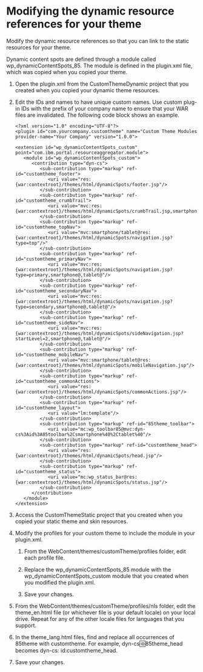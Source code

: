# Modifying the dynamic resource references for your theme

Modify the dynamic resource references so that you can link to the static resources for your theme.

Dynamic content spots are defined through a module called wp\_dynamicContentSpots\_85. The module is defined in the plugin.xml file, which was copied when you copied your theme.

1.  Open the plugin.xml from the CustomThemeDynamic project that you created when you copied your dynamic theme resources.

2.  Edit the IDs and names to have unique custom names. Use custom plug-in IDs with the prefix of your company name to ensure that your WAR files are invalidated. The following code block shows an example.

    ```
    <?xml version="1.0" encoding="UTF-8"?>
    <plugin id="com.yourcompany.customtheme" name="Custom Theme Modules provider-name="Your Company" version="1.0.0">
    
    <extension id="wp_dynamicContentSpots_custom" point="com.ibm.portal.resourceaggregator.module">
       <module id="wp_dynamicContentSpots_custom">
          <contribution type="dyn-cs">
             <sub-contribution type="markup" ref-id="customtheme_footer">
                <uri value="res:{war:contextroot}/themes/html/dynamicSpots/footer.jsp"/>
             </sub-contribution>
             <sub-contribution type="markup" ref-id="customtheme_crumbTrail">
                <uri value="mvc:res:{war:contextroot}/themes/html/dynamicSpots/crumbTrail.jsp,smartphone@"/>
             </sub-contribution>
             <sub-contribution type="markup" ref-id="customtheme_topNav">
                <uri value="mvc:smartphone/tablet@res:{war:contextroot}/themes/html/dynamicSpots/navigation.jsp?type=top"/>"
             </sub-contribution>
             <sub-contribution type="markup" ref-id="customtheme_primaryNav">
                <uri value="mvc:res:{war:contextroot}/themes/html/dynamicSpots/navigation.jsp?type=primary,smartphone@,tablet@"/>
             </sub-contribution>
             <sub-contribution type="markup" ref-id="customtheme_secondaryNav">
                <uri value="mvc:res:{war:contextroot}/themes/html/dynamicSpots/navigation.jsp?type=secondary,smartphone@,tablet@"/>
             </sub-contribution>
             <sub-contribution type="markup" ref-id="customtheme_sideNav">
                <uri value="mvc:res:{war:contextroot}/themes/html/dynamicSpots/sideNavigation.jsp?startLevel=2,smartphone@,tablet@"/>
             </sub-contribution>
             <sub-contribution type="markup" ref-id="customtheme_mobileNav">
                <uri value="mvc:smartphone/tablet@res:{war:contextroot}/themes/html/dynamicSpots/mobileNavigation.jsp"/>
             </sub-contribution>
             <sub-contribution type="markup" ref-id="customtheme_commonActions">
                <uri value="res:{war:contextroot}/themes/html/dynamicSpots/commonActions.jsp"/>
             </sub-contribution>
             <sub-contribution type="markup" ref-id="customtheme_layout">
                <uri value="lm:template"/>
             </sub-contribution>
             <sub-contribution type="markup" ref-id="85theme_toolbar">
                <uri value="mc:wp_toolbar85@mvc:dyn-cs%3Aid%3A85toolbar%2Csmartphone%40%2Ctablet%40"/>
             </sub-contribution>
             <sub-contribution type="markup" ref-id="customtheme_head">
                <uri value="res:{war:contextroot}/themes/html/dynamicSpots/head.jsp"/>
             </sub-contribution>
             <sub-contribution type="markup" ref-id="customtheme_status">
                <uri value="mc:wp_status_bar@res:{war:contextroot}/themes/html/dynamicSpots/status.jsp"/>
             </sub-contribution>
          </contribution>
       </module>
    </extension>
    ```

3.  Access the CustomThemeStatic project that you created when you copied your static theme and skin resources.

4.  Modify the profiles for your custom theme to include the module in your plugin.xml.

    1.  From the WebContent/themes/customTheme/profiles folder, edit each profile file.

    2.  Replace the wp\_dynamicContentSpots\_85 module with the wp\_dynamicContentSpots\_custom module that you created when you modified the plugin.xml.

    3.  Save your changes.

5.  From the WebContent/themes/customTheme/profiles/nls folder, edit the theme\_en.html file \(or whichever file is your default locale\) on your local drive. Repeat for any of the other locale files for languages that you support.

6.  In the theme\_lang.html files, find and replace all occurrences of 85theme with customtheme. For example, dyn-cs:id:85theme\_head becomes dyn-cs: id:customtheme\_head.

7.  Save your changes.



